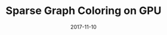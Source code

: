 ---
layout: project
type: project
image: images/cotton-square.png
title: Sparse Graph Coloring on GPU
# All dates must be YYYY-MM-DD format!
date: 2017-11-10
labels:
  - CUDA
  - GPU
permalink: https://bitbucket.org/uday96/gpu-cuda/src/master/project/
summary: Implemented a parallel speculative greedy algorithm for graph coloring on large scale datasets.
---
